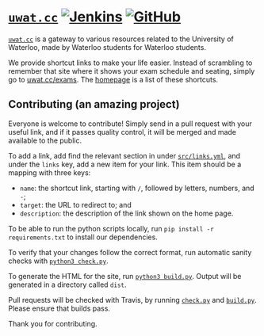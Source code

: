 # [`uwat.cc`][1] [![Jenkins](https://img.shields.io/jenkins/s/https/ci.quantum2.xyz/job/uwat.cc.svg)](https://ci.quantum2.xyz/job/uwat.cc/) [![GitHub](https://img.shields.io/github/license/quantum5/uwat.cc.svg)](LICENSE)

[`uwat.cc`][1] is a gateway to various resources related to the University of
Waterloo, made by Waterloo students for Waterloo students.

We provide shortcut links to make your life easier. Instead of scrambling to
remember that site where it shows your exam schedule and seating, simply go to
[uwat.cc/exams][2]. The [homepage][1] is a list of these shortcuts.

## Contributing (an amazing project)

Everyone is welcome to contribute! Simply send in a pull request with your
useful link, and if it passes quality control, it will be merged and made
available to the public.

To add a link, add find the relevant section in under [`src/links.yml`][3],
and under the `links` key, add a new item for your link. This item should be a
mapping with three keys:

* `name`: the shortcut link, starting with `/`, followed by letters, numbers,
  and `-`;
* `target`: the URL to redirect to; and
* `description`: the description of the link shown on the home page.

To be able to run the python scripts locally, run
`pip install -r requirements.txt` to install our dependencies.

To verify that your changes follow the correct format, run automatic sanity
checks with [`python3 check.py`][4].

To generate the HTML for the site, run [`python3 build.py`][5]. Output will be
generated in a directory called `dist`.

Pull requests will be checked with Travis, by running [`check.py`][4] and
[`build.py`][5]. Please ensure that builds pass.

Thank you for contributing.

  [1]: https://uwat.cc
  [2]: https://uwat.cc/exams
  [3]: src/links.yml
  [4]: check.py
  [5]: build.py
